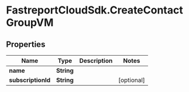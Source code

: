 # FastreportCloudSdk.CreateContactGroupVM

## Properties

Name | Type | Description | Notes
------------ | ------------- | ------------- | -------------
**name** | **String** |  | 
**subscriptionId** | **String** |  | [optional] 


